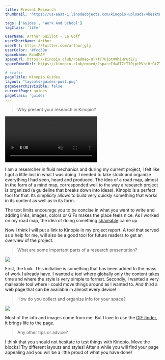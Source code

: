 ```yaml
---
title: Present Research
thumbnail: 'https://us-east-1.linodeobjects.com/kinopio-uploads/4beIktLVjg8NZOAAS1c2q/photo-baignade-vilette.jpg'

tags: ['Guides', 'Work And School']
tagClass: 'life'

userName: Arthur Guillot - Le Goff
userShortName: Arthur
userUrl: https://twitter.com/arthur_glg
userColor: '#fcc38e'
spaceName: RoadMAP
spaceUrl: https://kinopio.club/roadmap-8T7fT70jptMVhiHrGtZT1
spaceEmbedUrl: https://kinopio.club/embed/?spaceId=8T7fT70jptMVhiHrGtZT1&zoom=50

# static
pageTitle: Kinopio Guides
layout: "layouts/guides-post.pug"
pageSearchIsVisible: false
currentPage: guides
pageClass: 'guides'
---
```


> Why present your research in Kinopio?

<p>
<video class="" autoplay loop muted playsinline>
  <source src="https://us-east-1.linodeobjects.com/kinopio-uploads/1H-FAV8sDQ5F1UYSeT3Px/roadmap1.mp4">
</video>
</p>

I am a researcher in fluid mechanics and during my current project, I felt like I got a little lost in what I was doing. I needed to take stock and organize everything I had seen, heard and produced. The idea of a road map, almost in the form of a mind map, corresponded well to the way a research project is organized (a guideline that breaks down into ideas). Kinopio is a perfect tool for that. Its simplicity allows to build very quickly something that works in its content as well as in its form.

The text limits encourage you to be concise in what you want to write and adding links, images, colors or GIFs makes the place feels nice. As I worked on my road map, the idea of doing something [shareable](https://help.kinopio.club/posts/sharing-spaces/) came up.

Now I think I will put a link to Kinopio in my project report. A tool that served as a help for me, will also be a good tool for future readers to get an overview of the project.

> What are some important parts of a research presentation?

![](https://us-east-1.linodeobjects.com/kinopio-uploads/xHnQRzyEpQWWW0E7u_dm6/roadmap-2.png)

First, the look. This initiative is something that has been added to the mass of work I already have. I wanted a tool where globally only the content takes time and where the style is very simple to format. Secondly, I wanted a very malleable tool where I could move things around as I wanted to. And third a web page that can be available in almost every device!

> How do you collect and organize info for your space?

![](https://us-east-1.linodeobjects.com/kinopio-uploads/zw0XkTPaROYE049o-IlpH/roadmap3.png)

Most of the info and images come from me. But I love to use the [GIF finder](https://help.kinopio.club/posts/adding-images-to-cards/), it brings life to the page.

> Any other tips or advice?

I think that you should not hesitate to test things with Kinopio. Move the blocks! Try different layouts and styles! After a while you will find your page appealing and you will be a little proud of what you have done!

